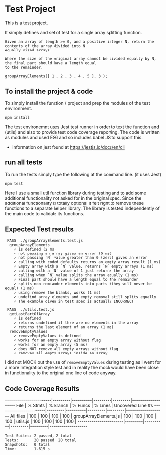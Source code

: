  # Test Project
 This is a test project.

 It simply defines and set of test for a single array splitting function.

 ```
Given an array of length >= 0, and a positive integer N, return the contents of the array divided into N
equally sized arrays.

Where the size of the original array cannot be divided equally by N, the final part should have a length equal
to the remainder.

groupArrayElements([ 1 , 2 , 3 , 4 , 5 ], 3 );
 ```

 ## To install the project & code
To simply install the function / project and prep the modules of the test environment.

`npm install`

The test environemnt uses Jest test runner in order to text the function and (utils) and also to provide test code coverage reporting.
The code is written as modules and used ES6 and so includes babel JS to support this.
 - information on jest found at https://jestjs.io/docs/en/cli


 ## run all tests
 To run the tests simply type the following at the command line. (it uses Jest)

`npm test`

Here I use a small util function library during testing and to add some additional functionality not asked for in the original spec. Since the additional functionality is totally optional it felt right to remove these functions to a separate helper library.
The library is tested independently of the main code to validate its functions.

 ## Expected Test results
```
 PASS  ./groupArrayElements.test.js
  groupArrayElements
    ✓ is defined (2 ms)
    ✓ not passing an array gives an error (6 ms)
    ✓ not passing `N` value greater than 0 (zero) gives an error
    ✓ calling with coded defaults returns an empty array result (1 ms)
    ✓ Empty array with a `N` value, returns `N` empty arrays (1 ms)
    ✓ calling with a `N` value of 1 just returns the array
    ✓ calling when `N` value splits the array equally (1 ms)
    ✓ Final part should have a length equal to the remainder
    ✓ splits non remiander elements into parts (they will never be equal) (1 ms)
    ✓ using remove the blanks, works (1 ms)
    ✓ undefind array elements and empty removal still splits equally
    ✓ The example given in test spec is actually INCORRECT

 PASS  ./utils.test.js
  getLastPartOfArray
    ✓ is defined
    ✓ returns undefined if thre are no elements in the array
    ✓ returns the last element of an array (1 ms)
  removeEmptyValues
    ✓ removeEmptyValues is defined
    ✓ works for an empty array without flag
    ✓ works for an empty array (5 ms)
    ✓ does NOT remove all empty arrays without flag
    ✓ removes all empty arrays inside an array
```

I did not MOCK out the use of `removeEmptyValues` during testing as I went for a more Integration style test and in reality the mock would have been close in functionality to the original one line of code anyway.

## Code Coverage Results
-----------------------|---------|----------|---------|---------|-------------------
File                   | % Stmts | % Branch | % Funcs | % Lines | Uncovered Line #s
-----------------------|---------|----------|---------|---------|-------------------
All files              |     100 |      100 |     100 |     100 |
 groupArrayElements.js |     100 |      100 |     100 |     100 |
 utils.js              |     100 |      100 |     100 |     100 |
-----------------------|---------|----------|---------|---------|-------------------

```
Test Suites: 2 passed, 2 total
Tests:       20 passed, 20 total
Snapshots:   0 total
Time:        1.615 s
```
